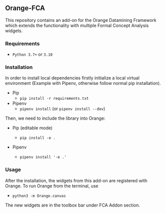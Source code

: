 ## Orange-FCA

This repository contains an add-on for the Orange Datamining Framework which extends the functionality with multiple Formal Concept Analysis widgets.

### Requirements
- `Python 3.7+` or `3.10`

### Installation
In order to install local dependencies firstly initialize a local virtual environment (Example with Pipenv, otherwise follow normal pip installation).

- Pip
  - `pip install -r requirements.txt`
- Pipenv
  - `pipenv install` (or `pipenv install --dev`)

Then, we need to include the library into Orange:

- Pip (editable mode)
  - `pip install -e .`

- Pipenv
  - `pipenv install '-e .'`

### Usage

After the installation, the widgets from this add-on are registered with Orange. To run Orange from the terminal, use

- `python3 -m Orange.canvas`

The new widgets are in the toolbox bar under FCA Addon section.
